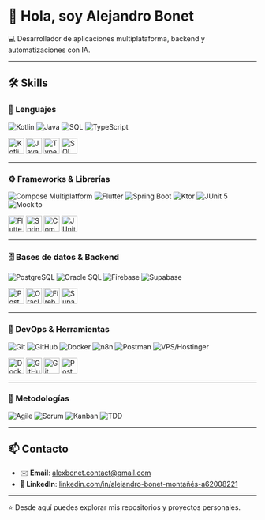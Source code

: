 # 👋 Hola, soy Alejandro Bonet  

💻 Desarrollador de aplicaciones multiplataforma, backend y automatizaciones con IA.  

---

## 🛠️ Skills  

### 💬 Lenguajes  
![Kotlin](https://img.shields.io/badge/Kotlin-%20-7F52FF?logo=kotlin&logoColor=white)
![Java](https://img.shields.io/badge/Java-17-007396?logo=openjdk&logoColor=white)
![SQL](https://img.shields.io/badge/SQL-%20-336791?logo=postgresql&logoColor=white)
![TypeScript](https://img.shields.io/badge/TypeScript-%20-3178C6?logo=typescript&logoColor=white)

<p align="left">
  <img src="https://cdn.jsdelivr.net/gh/devicons/devicon@latest/icons/kotlin/kotlin-original.svg" height="32" alt="Kotlin" />
  <img src="https://cdn.jsdelivr.net/gh/devicons/devicon@latest/icons/java/java-original.svg" height="32" alt="Java" />
  <img src="https://cdn.jsdelivr.net/gh/devicons/devicon@latest/icons/typescript/typescript-original.svg" height="32" alt="TypeScript" />
  <img src="https://cdn.jsdelivr.net/gh/devicons/devicon@latest/icons/postgresql/postgresql-original.svg" height="32" alt="SQL" />
</p>

---

### ⚙️ Frameworks & Librerías  
![Compose Multiplatform](https://img.shields.io/badge/Compose%20Multiplatform-%20-4285F4?logo=jetpackcompose&logoColor=white)
![Flutter](https://img.shields.io/badge/Flutter-%20-02569B?logo=flutter&logoColor=white)
![Spring Boot](https://img.shields.io/badge/Spring%20Boot-3.x-6DB33F?logo=springboot&logoColor=white)
![Ktor](https://img.shields.io/badge/Ktor-%20-0095D5?logo=kotlin&logoColor=white)
![JUnit 5](https://img.shields.io/badge/JUnit-5-25A162?logo=junit5&logoColor=white)
![Mockito](https://img.shields.io/badge/Mockito-%20-69D7E2)

<p align="left">
  <img src="https://cdn.jsdelivr.net/gh/devicons/devicon@latest/icons/flutter/flutter-original.svg" height="32" alt="Flutter" />
  <img src="https://cdn.jsdelivr.net/gh/devicons/devicon@latest/icons/spring/spring-original.svg" height="32" alt="Spring" />
  <img src="https://cdn.jsdelivr.net/gh/devicons/devicon@latest/icons/jetpackcompose/jetpackcompose-original.svg" height="32" alt="Compose" />
  <img src="https://cdn.jsdelivr.net/gh/devicons/devicon@latest/icons/junit/junit-original.svg" height="32" alt="JUnit" />
</p>

---

### 🗄️ Bases de datos & Backend  
![PostgreSQL](https://img.shields.io/badge/PostgreSQL-%20-4169E1?logo=postgresql&logoColor=white)
![Oracle SQL](https://img.shields.io/badge/Oracle%20SQL%2FPL--SQL-%20-F80000?logo=oracle&logoColor=white)
![Firebase](https://img.shields.io/badge/Firebase-%20-FFCA28?logo=firebase&logoColor=black)
![Supabase](https://img.shields.io/badge/Supabase-%20-3ECF8E?logo=supabase&logoColor=white)

<p align="left">
  <img src="https://cdn.jsdelivr.net/gh/devicons/devicon@latest/icons/postgresql/postgresql-original.svg" height="32" alt="PostgreSQL" />
  <img src="https://cdn.jsdelivr.net/gh/devicons/devicon@latest/icons/oracle/oracle-original.svg" height="32" alt="Oracle" />
  <img src="https://cdn.jsdelivr.net/gh/devicons/devicon@latest/icons/firebase/firebase-plain.svg" height="32" alt="Firebase" />
  <img src="https://cdn.jsdelivr.net/gh/devicons/devicon@latest/icons/supabase/supabase-original.svg" height="32" alt="Supabase" />
</p>

---

### 🧰 DevOps & Herramientas  
![Git](https://img.shields.io/badge/Git-%20-F05032?logo=git&logoColor=white)
![GitHub](https://img.shields.io/badge/GitHub-%20-181717?logo=github&logoColor=white)
![Docker](https://img.shields.io/badge/Docker-%20-2496ED?logo=docker&logoColor=white)
![n8n](https://img.shields.io/badge/n8n-%20-F36C3D?logo=n8n&logoColor=white)
![Postman](https://img.shields.io/badge/Postman-%20-FF6C37?logo=postman&logoColor=white)
![VPS/Hostinger](https://img.shields.io/badge/Hostinger-%20-673DE6?logo=hostinger&logoColor=white)

<p align="left">
  <img src="https://cdn.jsdelivr.net/gh/devicons/devicon@latest/icons/docker/docker-original.svg" height="32" alt="Docker" />
  <img src="https://cdn.jsdelivr.net/gh/devicons/devicon@latest/icons/github/github-original.svg" height="32" alt="GitHub" />
  <img src="https://cdn.jsdelivr.net/gh/devicons/devicon@latest/icons/git/git-original.svg" height="32" alt="Git" />
  <img src="https://cdn.jsdelivr.net/gh/devicons/devicon@latest/icons/postman/postman-original.svg" height="32" alt="Postman" />
</p>

---

### 🧭 Metodologías  
![Agile](https://img.shields.io/badge/Agile-%20-2496ED?logo=agile&logoColor=white)
![Scrum](https://img.shields.io/badge/Scrum-%20-009FDA)
![Kanban](https://img.shields.io/badge/Kanban-%20-007ACC)
![TDD](https://img.shields.io/badge/TDD-%20-5A5A5A)

---


## 📫 Contacto  
- ✉️ **Email**: [alexbonet.contact@gmail.com](mailto:alexbonet.contact@gmail.com)  
- 💼 **LinkedIn**: [linkedin.com/in/alejandro-bonet-montañés-a62008221](https://www.linkedin.com/in/alejandro-bonet-monta%C3%B1%C3%A9s-a62008221/)  

---
⭐️ Desde aquí puedes explorar mis repositorios y proyectos personales.

